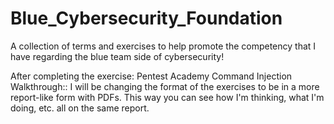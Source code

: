 # Blue_Cybersecurity_Foundation

A collection of terms and exercises to help promote the competency that I have regarding the blue team side of cybersecurity!


After completing the exercise: Pentest Academy Command Injection Walkthrough:: I will be changing the format of the exercises to be in a more report-like form with PDFs. This way you can see how I'm thinking, what I'm doing, etc. all on the same report. 
